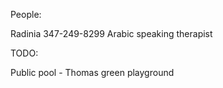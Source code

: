 People:

Radinia 
347-249-8299
Arabic speaking therapist




TODO:

Public pool - Thomas green playground